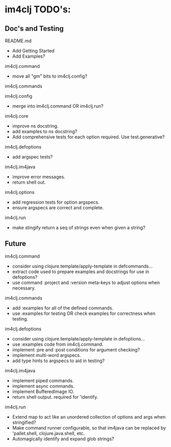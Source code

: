 im4clj TODO's:
==============

Doc's and Testing
-----------------

README.md
- Add Getting Started
- Add Examples?

im4clj.command
- move all "gm" bits to im4clj.config?

im4clj.commands

im4clj.config
- merge into im4clj.command OR im4clj.run?

im4clj.core
- improve ns docstring.
- add examples to ns docstring?
- Add comprehensive tests for each option required.
  Use test.generative?

im4clj.defoptions
- add argspec tests?

im4clj.im4java
- improve error messages.
- return shell out.

im4clj.options
- add regression tests for option argspecs.
- ensure argspecs are correct and complete.

im4clj.run
- make stingify return a seq of strings even when given a string?

Future
------

im4clj.command
- consider using clojure.template/apply-template in defcommands...
- extract code used to prepare examples and docstrings for use in defoptions?
- use command :project and :version meta-keys to adjust options when necessary.

im4clj.commands
- add :examples for all of the defined commands.
- use :examples for testing OR check examples for correctness when testing.

im4clj.defoptions
- consider using clojure.template/apply-template in defoptions...
- use :examples code from im4clj.command.
- implement :pre and :post conditions for argument checking?
- implement multi-word argspecs.
- add type hints to argspecs to aid in testing?

im4clj.im4java
- implement piped commands.
- implement async commands.
- implement BufferedImage IO.
- return shell output. required for 'identify.

im4clj.run
- Extend map to act like an unordered collection of options and args when stringified?
- Make command runner configurable, so that im4java can be replaced by 'pallet.shell,
  clojure.java.shell, etc.
- Automagically identify and expand glob strings?
